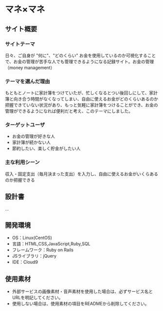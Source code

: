 # マネ×マネ

## サイト概要
### サイトテーマ
日々、ご自身が "何に"、"どのくらい" お金を使用しているのか可視化することで、お金の管理が苦手な人でも管理できるようになる記録サイト。お金の管理（money management）

### テーマを選んだ理由
もともとノートに家計簿をつけていたが、忙しくなるとつい後回しにして、家計簿と向き合う時間がなくなってしまい、自由に使えるお金がどのくらいあるのか把握できていない状況があり、もっと気軽に家計簿をつけることができ、お金の管理ができるようになれば便利だと考え、このテーマにしました。

### ターゲットユーザ
- お金の管理が好きな人
- 家計簿が続かない人
- 節約したい、楽しく貯金がしたい人

### 主な利用シーン
収入・固定支出（毎月決まった支出）を入力し、自由に使えるお金がいくらあるのか把握できる

## 設計書
...

## 開発環境
- OS：Linux(CentOS)
- 言語：HTML,CSS,JavaScript,Ruby,SQL
- フレームワーク：Ruby on Rails
- JSライブラリ：jQuery
- IDE：Cloud9

## 使用素材
- 外部サービスの画像素材・音声素材を使用した場合は、必ずサービス名とURLを明記してください。
- 使用しない場合は、使用素材の項目をREADMEから削除してください。

